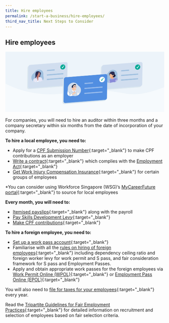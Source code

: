 ```yaml
---
title: Hire employees
permalink: /start-a-business/hire-employees/
third_nav_title: Next Steps to Consider
---
```


## Hire employees

![Hire employees](/images/start/StartSJ_StartSJ_HireEmployees.jpg)

For companies, you will need to hire an auditor within three months and a company secretary within six months from the date of incorporation of your company.

**To hire a local employee, you need to:**

- Apply for a [CPF Submission Number](https://www.cpf.gov.sg/employer/making-cpf-contributions/applying-for-a-cpf-submission-number){:target="_blank"}  to make CPF contributions as an employer
- [Write a contract](https://www.mom.gov.sg/employment-practices/contract-of-service#key-employment-terms){:target="_blank"} which complies with the [Employment Act](https://www.mom.gov.sg/employment-practices/employment-act){:target="_blank"}
- [Get Work Injury Compensation Insurance](https://www.mom.gov.sg/workplace-safety-and-health/work-injury-compensation/work-injury-compensation-insurance){:target="_blank"} for certain groups of employees

*You can consider using Workforce Singapore (WSG)’s [MyCareerFuture portal](https://employer.mycareersfuture.sg/){:target="_blank"} to source for local employees

**Every month, you will need to:**

- [Itemised payslips](https://www.mom.gov.sg/employment-practices/salary/itemised-payslips){:target="_blank"} along with the payroll
- [Pay Skills Development Levy](https://www.cpf.gov.sg/employer/employer-obligations/skills-development-levy){:target="_blank"}
- [Make CPF contributions](https://www.cpf.gov.sg/employer/making-cpf-contributions){:target="_blank"}

**To hire a foreign employee, you need to:**

- [Set up a work pass account](https://www.mom.gov.sg/eservices/services/work-pass-account-registration-wpar){:target="_blank"}
- Familiarise with all the [rules on hiring of foreign employees](https://www.mom.gov.sg/passes-and-permits){:target="_blank"} including dependency ceiling ratio and foreign worker levy for work permit and S pass, and fair consideration framework for S pass and Employment Passes.
- Apply and obtain appropriate work passes for the foreign employees via [Work Permit Online (WPOL)](https://www.mom.gov.sg/eservices/services/wp-online-for-businesses-and-employment-agencies){:target="_blank"} or [Employment Pass Online (EPOL)](https://www.mom.gov.sg/eservices/services/ep-online){:target="_blank"}

You will also need to [file for taxes for your employees](https://www.iras.gov.sg/IRASHome/Businesses/Employers/){:target="_blank"} every year.

Read the [Tripartite Guidelines for Fair Employment Practices](https://apc01.safelinks.protection.outlook.com/?url=https%3A%2F%2Fwww.tal.sg%2Ftafep%2FGetting-Started%2FFair%2FTripartite-Guidelines&data=04%7C01%7Cgeri%40tafep.sg%7C21fa7cbea2f54dfe23cb08d8e1e25abf%7C0af12b508f1940928ace4dce8f8253e0%7C0%7C0%7C637507709604882743%7CUnknown%7CTWFpbGZsb3d8eyJWIjoiMC4wLjAwMDAiLCJQIjoiV2luMzIiLCJBTiI6Ik1haWwiLCJXVCI6Mn0%3D%7C1000&sdata=PW2pfsf79t0LMat5sYb99Of2QxDRu2d93hVq%2BsWO4bg%3D&reserved=0){:target="_blank"} for detailed information on recruitment and selection of employees based on fair selection criteria.
